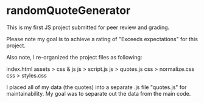 # randomQuoteGenerator
 This is my first JS project submitted for peer review and grading.

Please note my goal is to achieve a rating of "Exceeds expectations" for this project.

Also note, I re-organized the project files as following:

index.html
assets > css & js
js > script.js
js > quotes.js
css > normalize.css
css > styles.css

I placed all of my data (the quotes) into a separate .js file "quotes.js" for maintainability. My goal was to separate out the data from the main code.
